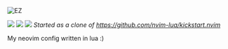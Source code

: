 ![EZ](https://cdn.betterttv.net/emote/5590b223b344e2c42a9e28e3/3x.webp)

<a href="https://dotfyle.com/DylanBarratt/dotfiles-nvim"><img src="https://dotfyle.com/DylanBarratt/dotfiles-nvim/badges/plugins?style=flat" /></a>
<a href="https://dotfyle.com/DylanBarratt/dotfiles-nvim"><img src="https://dotfyle.com/DylanBarratt/dotfiles-nvim/badges/leaderkey?style=flat" /></a>
<a href="https://dotfyle.com/DylanBarratt/dotfiles-nvim"><img src="https://dotfyle.com/DylanBarratt/dotfiles-nvim/badges/plugin-manager?style=flat" /></a>
*Started as a clone of https://github.com/nvim-lua/kickstart.nvim*

My neovim config written in lua :)
